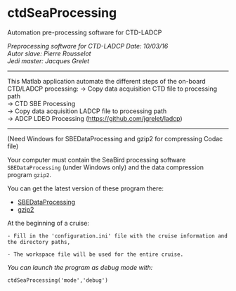 # ctdSeaProcessing
Automation pre-processing software for CTD-LADCP

 _Preprocessing software for CTD-LADCP_
 _Date: 10/03/16_                                     
 _Autor slave: Pierre Rousselot_                           
 _Jedi master: Jacques Grelet_  
 
-----------------------------------------------------------------------

This Matlab application automate the different steps of the on-board CTD/LADCP processing:
 -> Copy data acquisition CTD file to processing path                     
 -> CTD SBE Processing                      
 -> Copy data acquisition LADCP file to processing path                   
 -> ADCP LDEO Processing (https://github.com/jgrelet/ladcp)      

-----------------------------------------------------------------------
(Need Windows for SBEDataProcessing and gzip2 for compressing Codac file)   

Your computer must contain the SeaBird processing software `SBEDataProcessing` (under Windows only) and the data compression program `gzip2`.

You can get the latest version of these program there:
* [SBEDataProcessing](http://www.seabird.com/software/sbe-data-processing)
* [gzip2](https://github.com/anandology/gzip2)
	

At the beginning of a cruise:

	- Fill in the 'configuration.ini' file with the cruise information and the directory paths,

	- The workspace file will be used for the entire cruise.

	
_You can launch the program as debug mode with:_
```
ctdSeaProcessing('mode','debug')
```
